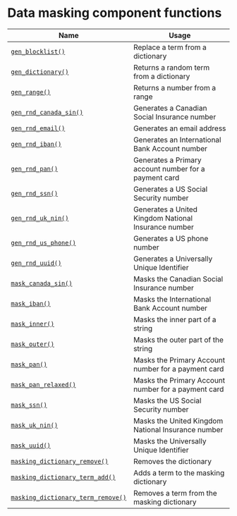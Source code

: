 # Data masking component functions

| **Name**                                          | **Usage**                                             |
|---------------------------------------------------|-------------------------------------------------------|
| [`gen_blocklist()`](./gen-blocklist-component.md) | Replace a term from a dictionary                      |
| [`gen_dictionary()`](./gen-dictionary-component.md) | Returns a random term from a dictionary               |
| [`gen_range()`](./gen-range-component.md) | Returns a number from a range                       |
| [`gen_rnd_canada_sin()`](./gen-rnd-canada-sin-component.md) | Generates a Canadian Social Insurance number          |
| [`gen_rnd_email()`](./gen-rnd-email-component.md)    | Generates an email address                            |
| [`gen_rnd_iban()`](./gen-rnd-iban-component.md)                                    | Generates an International Bank Account number        |
| [`gen_rnd_pan()`](./gen-rnd-pan-component.md)                                     | Generates a Primary account number for a payment card |
| [`gen_rnd_ssn()`](./gen-rnd-ssn-component.md)                                     | Generates a US Social Security number                 |
| [`gen_rnd_uk_nin()`](./gen-rnd-uk-nin-component.md)                                  | Generates a United Kingdom National Insurance number  |
| [`gen_rnd_us_phone()`](./gen-rnd-us-phone-component.md)                                | Generates a US phone number                           |
| [`gen_rnd_uuid()`](./gen-rnd-uuid-component.md)                                    | Generates a Universally Unique Identifier             |
| [`mask_canada_sin()`](./mask-canada-sin-component.md)                                 | Masks the Canadian Social Insurance number            |
| [`mask_iban()`](./mask-iban-component.md)                                      | Masks the International Bank Account number           |
| [`mask_inner()`](./mask-inner-component.md)   | Masks the inner part of a string                      |
| [`mask_outer()`](./mask-outer-component.md)  | Masks the outer part of the string                    |
| [`mask_pan()`](./mask-pan-component.md)     | Masks the Primary Account number for a payment card   |
| [`mask_pan_relaxed()`](./mask-pan-relaxed-component.md)   | Masks the Primary Account number for a payment card   |
| [`mask_ssn()`](./mask-ssn-component.md)    | Masks the US Social Security number                   |
| [`mask_uk_nin()`](./mask-uk-nin-component.md)     | Masks the United Kingdom National Insurance number    |
| [`mask_uuid()`](./mask-uuid-component.md)         | Masks the Universally Unique Identifier               |
| [`masking_dictionary_remove()`](./masking-dictionary-remove-component.md)          | Removes the dictionary                                |
| [`masking_dictionary_term_add()`](./masking-dictionary-term-add-component.md)     | Adds a term to the masking dictionary                 |
| [`masking_dictionary_term_remove()`](./masking-dictionary-term-remove-component.md)      | Removes a term from the masking dictionary            |
